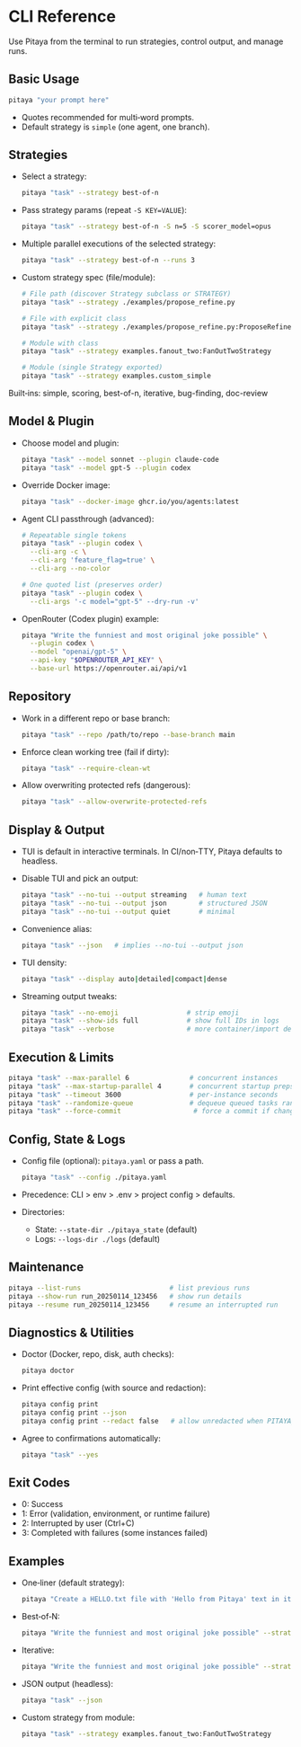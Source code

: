 # CLI Reference

Use Pitaya from the terminal to run strategies, control output, and manage runs.

## Basic Usage

```bash
pitaya "your prompt here"
```

- Quotes recommended for multi‑word prompts.
- Default strategy is `simple` (one agent, one branch).

## Strategies

- Select a strategy:

  ```bash
  pitaya "task" --strategy best-of-n
  ```

- Pass strategy params (repeat `-S KEY=VALUE`):

  ```bash
  pitaya "task" --strategy best-of-n -S n=5 -S scorer_model=opus
  ```

- Multiple parallel executions of the selected strategy:

  ```bash
  pitaya "task" --strategy best-of-n --runs 3
  ```

- Custom strategy spec (file/module):

  ```bash
  # File path (discover Strategy subclass or STRATEGY)
  pitaya "task" --strategy ./examples/propose_refine.py

  # File with explicit class
  pitaya "task" --strategy ./examples/propose_refine.py:ProposeRefineStrategy

  # Module with class
  pitaya "task" --strategy examples.fanout_two:FanOutTwoStrategy

  # Module (single Strategy exported)
  pitaya "task" --strategy examples.custom_simple
  ```

Built‑ins: simple, scoring, best-of-n, iterative, bug-finding, doc-review

## Model & Plugin

- Choose model and plugin:

  ```bash
  pitaya "task" --model sonnet --plugin claude-code
  pitaya "task" --model gpt-5 --plugin codex
  ```

- Override Docker image:

  ```bash
  pitaya "task" --docker-image ghcr.io/you/agents:latest
  ```

- Agent CLI passthrough (advanced):

  ```bash
  # Repeatable single tokens
  pitaya "task" --plugin codex \
    --cli-arg -c \
    --cli-arg 'feature_flag=true' \
    --cli-arg --no-color

  # One quoted list (preserves order)
  pitaya "task" --plugin codex \
    --cli-args '-c model="gpt-5" --dry-run -v'
  ```

- OpenRouter (Codex plugin) example:

  ```bash
  pitaya "Write the funniest and most original joke possible" \
    --plugin codex \
    --model "openai/gpt-5" \
    --api-key "$OPENROUTER_API_KEY" \
    --base-url https://openrouter.ai/api/v1
  ```

## Repository

- Work in a different repo or base branch:

  ```bash
  pitaya "task" --repo /path/to/repo --base-branch main
  ```

- Enforce clean working tree (fail if dirty):

  ```bash
  pitaya "task" --require-clean-wt
  ```

- Allow overwriting protected refs (dangerous):

  ```bash
  pitaya "task" --allow-overwrite-protected-refs
  ```

## Display & Output

- TUI is default in interactive terminals. In CI/non‑TTY, Pitaya defaults to headless.

- Disable TUI and pick an output:

  ```bash
  pitaya "task" --no-tui --output streaming   # human text
  pitaya "task" --no-tui --output json        # structured JSON
  pitaya "task" --no-tui --output quiet       # minimal
  ```

- Convenience alias:

  ```bash
  pitaya "task" --json   # implies --no-tui --output json
  ```

- TUI density:

  ```bash
  pitaya "task" --display auto|detailed|compact|dense
  ```

- Streaming output tweaks:

  ```bash
  pitaya "task" --no-emoji                 # strip emoji
  pitaya "task" --show-ids full            # show full IDs in logs
  pitaya "task" --verbose                  # more container/import detail
  ```

## Execution & Limits

```bash
pitaya "task" --max-parallel 6               # concurrent instances
pitaya "task" --max-startup-parallel 4       # concurrent startup preps
pitaya "task" --timeout 3600                 # per-instance seconds
pitaya "task" --randomize-queue              # dequeue queued tasks randomly
pitaya "task" --force-commit                  # force a commit if changes exist
```

## Config, State & Logs

- Config file (optional): `pitaya.yaml` or pass a path.

  ```bash
  pitaya "task" --config ./pitaya.yaml
  ```

- Precedence: CLI > env > .env > project config > defaults.
- Directories:
  - State: `--state-dir ./pitaya_state` (default)
  - Logs: `--logs-dir ./logs` (default)

## Maintenance

```bash
pitaya --list-runs                      # list previous runs
pitaya --show-run run_20250114_123456   # show run details
pitaya --resume run_20250114_123456     # resume an interrupted run
```

## Diagnostics & Utilities

- Doctor (Docker, repo, disk, auth checks):

  ```bash
  pitaya doctor
  ```

- Print effective config (with source and redaction):

  ```bash
  pitaya config print
  pitaya config print --json
  pitaya config print --redact false   # allow unredacted when PITAYA_ALLOW_UNREDACTED=1
  ```

- Agree to confirmations automatically:

  ```bash
  pitaya "task" --yes
  ```

## Exit Codes

- 0: Success
- 1: Error (validation, environment, or runtime failure)
- 2: Interrupted by user (Ctrl+C)
- 3: Completed with failures (some instances failed)

## Examples

- One‑liner (default strategy):

  ```bash
  pitaya "Create a HELLO.txt file with 'Hello from Pitaya' text in it and commit it"
  ```

- Best‑of‑N:

  ```bash
  pitaya "Write the funniest and most original joke possible" --strategy best-of-n -S n=5
  ```

- Iterative:

  ```bash
  pitaya "Write the funniest and most original joke possible" --strategy iterative -S iterations=3
  ```

- JSON output (headless):

  ```bash
  pitaya "task" --json
  ```

- Custom strategy from module:

  ```bash
  pitaya "task" --strategy examples.fanout_two:FanOutTwoStrategy
  ```
